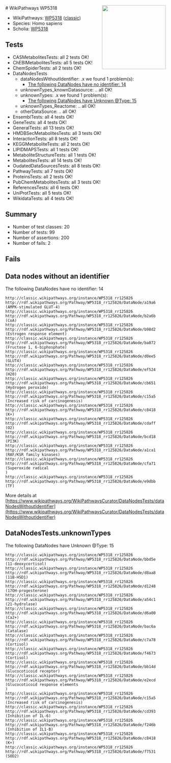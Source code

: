 <img style="float: right; width: 200px" src="https://upload.wikimedia.org/wikipedia/commons/thumb/8/83/Wplogo_with_text_500.png/640px-Wplogo_with_text_500.png" />
# WikiPathways WP5318

* WikiPathways: [WP5318](https://wikipathways.org/pathways/WP5318) ([classic](https://classic.wikipathways.org/instance/WP5318))
* Species: Homo sapiens
* Scholia: [WP5318](https://scholia.toolforge.org/wikipathways/WP5318)
## Tests
* CASMetabolitesTests: all 2 tests OK!
* ChEBIMetabolitesTests: all 5 tests OK!
* ChemSpiderTests: all 2 tests OK!
* DataNodesTests
    * dataNodesWithoutIdentifier: .x we found 1 problem(s):
        * [The following DataNodes have no identifier: 14](#8792c494)
    * unknownTypes_knownDatasource: .. all OK!
    * unknownTypes: .x we found 1 problem(s):
        * [The following DataNodes have Unknown @Type: 15](#ef950836)
    * unknownTypes_Reactome: .. all OK!
    * otherDataSource: .. all OK!
* EnsemblTests: all 4 tests OK!
* GeneTests: all 4 tests OK!
* GeneralTests: all 13 tests OK!
* HMDBSecMetabolitesTests: all 3 tests OK!
* InteractionTests: all 8 tests OK!
* KEGGMetaboliteTests: all 2 tests OK!
* LIPIDMAPSTests: all 1 tests OK!
* MetaboliteStructureTests: all 1 tests OK!
* MetabolitesTests: all 14 tests OK!
* OudatedDataSourcesTests: all 8 tests OK!
* PathwayTests: all 7 tests OK!
* ProteinsTests: all 2 tests OK!
* PubChemMetabolitesTests: all 3 tests OK!
* ReferencesTests: all 6 tests OK!
* UniProtTests: all 5 tests OK!
* WikidataTests: all 4 tests OK!


## Summary

* Number of test classes: 20
* Number of tests: 99
* Number of assertions: 200
* Number of fails: 2

## Fails

<a name="8792c494" />

## Data nodes without an identifier

The following DataNodes have no identifier: 14
```
http://classic.wikipathways.org/instance/WP5318_rr125826 http://rdf.wikipathways.org/Pathway/WP5318_rr125826/DataNode/a19a6 (AMPK-stimulated GLUT-4)
http://classic.wikipathways.org/instance/WP5318_rr125826 http://rdf.wikipathways.org/Pathway/WP5318_rr125826/DataNode/b2a6b (CoA)
http://classic.wikipathways.org/instance/WP5318_rr125826 http://rdf.wikipathways.org/Pathway/WP5318_rr125826/DataNode/b98d2 (Estrogen response element)
http://classic.wikipathways.org/instance/WP5318_rr125826 http://rdf.wikipathways.org/Pathway/WP5318_rr125826/DataNode/ba872 (Fructose 1, 6-biphosphate)
http://classic.wikipathways.org/instance/WP5318_rr125826 http://rdf.wikipathways.org/Pathway/WP5318_rr125826/DataNode/d0ee5 (GLUT4)
http://classic.wikipathways.org/instance/WP5318_rr125826 http://rdf.wikipathways.org/Pathway/WP5318_rr125826/DataNode/ef524 (H20)
http://classic.wikipathways.org/instance/WP5318_rr125826 http://rdf.wikipathways.org/Pathway/WP5318_rr125826/DataNode/cb651 (Hydrogen peroxide)
http://classic.wikipathways.org/instance/WP5318_rr125826 http://rdf.wikipathways.org/Pathway/WP5318_rr125826/DataNode/c15a5 (Increased risk of carcinogenesis)
http://classic.wikipathways.org/instance/WP5318_rr125826 http://rdf.wikipathways.org/Pathway/WP5318_rr125826/DataNode/c8418 (K+)
http://classic.wikipathways.org/instance/WP5318_rr125826 http://rdf.wikipathways.org/Pathway/WP5318_rr125826/DataNode/cdaff (O2)
http://classic.wikipathways.org/instance/WP5318_rr125826 http://rdf.wikipathways.org/Pathway/WP5318_rr125826/DataNode/bcd18 (PI3K)
http://classic.wikipathways.org/instance/WP5318_rr125826 http://rdf.wikipathways.org/Pathway/WP5318_rr125826/DataNode/a1ca1 (RAF/KSR family kinases)
http://classic.wikipathways.org/instance/WP5318_rr125826 http://rdf.wikipathways.org/Pathway/WP5318_rr125826/DataNode/cfa71 (Superoxide radical
)
http://classic.wikipathways.org/instance/WP5318_rr125826 http://rdf.wikipathways.org/Pathway/WP5318_rr125826/DataNode/e9dbb (TF)
```

More details at [https://www.wikipathways.org/WikiPathwaysCurator/DataNodesTests/dataNodesWithoutIdentifier](https://www.wikipathways.org/WikiPathwaysCurator/DataNodesTests/dataNodesWithoutIdentifier)

<a name="ef950836" />

## DataNodesTests.unknownTypes

The following DataNodes have Unknown @Type: 15
```
http://classic.wikipathways.org/instance/WP5318_rr125826 http://rdf.wikipathways.org/Pathway/WP5318_rr125826/DataNode/bbd5e (11-deoxycortisol)
http://classic.wikipathways.org/instance/WP5318_rr125826 http://rdf.wikipathways.org/Pathway/WP5318_rr125826/DataNode/d8aa8 (11B-HSD1)
http://classic.wikipathways.org/instance/WP5318_rr125826 http://rdf.wikipathways.org/Pathway/WP5318_rr125826/DataNode/d1248 (17OH-progesterone)
http://classic.wikipathways.org/instance/WP5318_rr125826 http://rdf.wikipathways.org/Pathway/WP5318_rr125826/DataNode/a54c1 (21-hydrolase)
http://classic.wikipathways.org/instance/WP5318_rr125826 http://rdf.wikipathways.org/Pathway/WP5318_rr125826/DataNode/d6a00 (Ca2+)
http://classic.wikipathways.org/instance/WP5318_rr125826 http://rdf.wikipathways.org/Pathway/WP5318_rr125826/DataNode/bac6a (Catalase)
http://classic.wikipathways.org/instance/WP5318_rr125826 http://rdf.wikipathways.org/Pathway/WP5318_rr125826/DataNode/c7a78 (Cortisol)
http://classic.wikipathways.org/instance/WP5318_rr125826 http://rdf.wikipathways.org/Pathway/WP5318_rr125826/DataNode/f4673 (Cortisol)
http://classic.wikipathways.org/instance/WP5318_rr125826 http://rdf.wikipathways.org/Pathway/WP5318_rr125826/DataNode/bb14d (Glucocoticoid receptor)
http://classic.wikipathways.org/instance/WP5318_rr125826 http://rdf.wikipathways.org/Pathway/WP5318_rr125826/DataNode/e2ecd (Glucocoticoid response elements
)
http://classic.wikipathways.org/instance/WP5318_rr125826 http://rdf.wikipathways.org/Pathway/WP5318_rr125826/DataNode/c15a5 (Increased risk of carcinogenesis)
http://classic.wikipathways.org/instance/WP5318_rr125826 http://rdf.wikipathways.org/Pathway/WP5318_rr125826/DataNode/cd393 (Inhibition of IL-6)
http://classic.wikipathways.org/instance/WP5318_rr125826 http://rdf.wikipathways.org/Pathway/WP5318_rr125826/DataNode/f246b (Inhibition of IL1-B)
http://classic.wikipathways.org/instance/WP5318_rr125826 http://rdf.wikipathways.org/Pathway/WP5318_rr125826/DataNode/c8418 (K+)
http://classic.wikipathways.org/instance/WP5318_rr125826 http://rdf.wikipathways.org/Pathway/WP5318_rr125826/DataNode/f7531 (SOD2)
```

